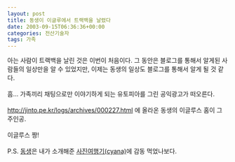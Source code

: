 ```yaml
---
layout: post
title: 동생이 이글루에서 트랙백을 날렸다
date: 2003-09-15T06:36:36+00:00
categories: 전산기술자
tags: 가족
---
```

아는 사람이 트랙백을 날린 것은 이번이 처음이다. 그 동안은 블로그를 통해서 알게된 사람들의 일상만을 알 수 있었지만, 이제는 동생의 일상도 블로그를 통해서 알게 될 것 같다. <br /><br />흠... 가족끼리 채팅으로만 이야기하게 되는 유토피아를 그린 공익광고가 떠오른다.<br /><br /><A href="http://jinto.pe.kr/logs/archives/000227.html">http://jinto.pe.kr/logs/archives/000227.html</A> 에 올라온 동생의 이글루스 홈이 그 주인공.<br /><br />이글루스 짱!<br /><br />P.S. <A href="http://naushika.egloos.com/40429/">동생</A>은 내가 소개해준 <A href="http://cyana.cafe24.com/rtbc/archives/000120.html">사진여행기(cyana)</A>에 감동 먹었나보다.
